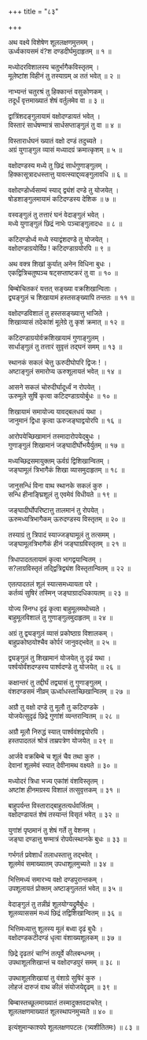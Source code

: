 +++
title = "८३"

+++
  
  
  
  
अथ वक्ष्ये विशेषेण शूललक्षणमुत्तमम् ।  
ऊर्ध्वकायसमं वं?श दण्डदीर्घमुदाहृतम् ॥ १ ॥  
  
मध्योदरविशालस्य चतुर्भागैकविस्तृतम् ।  
मूलेष्टांश विहीनं तु तस्याग्रम् अ ततं भवेत् ॥ २ ॥  
  
नाभ्यन्तं चतुरश्रं तु हिक्कान्तं वसुकोणकम् ।  
तदूर्धं वृत्तमाख्यातं शेषं वर्तुलमेव वा ॥ ३ ॥  
  
द्वात्रिंशदङ्गुलायामं वक्षोदण्डायतं भवेत् ।  
विस्तारं सार्धषण्मात्रं सार्धसप्ताङ्गुलं तु वा ॥ ४ ॥  
  
विस्तारार्धघनं ख्यातं वक्षो दण्डं तदुच्यते ।  
अग्रं युगाङ्गुल व्यासं मध्यादग्रं क्रमात्कृशम् ॥ ५ ॥  
  
वक्षोदण्डस्य मध्ये तु छिद्रं सार्धगुणाङ्गुलम् ।  
हिक्कासूत्रादधस्तात्तु यावत्स्याद्द्व्यङ्गुलावधि ॥ ६ ॥  
  
वक्षोदण्डोर्ध्वसाम्यं स्याद् द्व्यंशं दण्डे तु योजयेत् ।  
षोडशाङ्गुलमायामं कटिदण्डस्य देशिक ॥ ७ ॥  
  
वस्वङ्गुलं तु तत्तारं घनं वेदाङ्गुलं भवेत् ।  
मध्ये युगाङ्गुलं छिद्रं नाभेः पञ्चाङ्गुलादधः ॥ ८ ॥  
  
कटिदण्डोर्ध्व मध्ये स्याद्वंशदण्डे तु योजयेत् ।  
वक्षोदण्डाग्रयोर्विप्र ! कटिदण्डाग्रयोरपि ॥ ९ ॥  
  
अथ वक्त्र शिखां कुर्यात् अनेन विधिना बुधः ।  
एकद्वित्रिचतुष्पञ्च षट्सप्ताष्टकरं तु वा ॥ १० ॥  
  
बिम्बोचितकरं यत्तत् सङ्ख्या वक्रशिखान्विताः ।  
द्व्यङ्गुलं च शिखायामं हस्तसङ्ख्यापि तन्ततः ॥ ११ ॥  
  
वक्षोदण्डविशालं तु हस्तसङ्ख्यात्तु भाजिते ।  
शिखाव्यासं तदेकांशं मूलेग्रे तु कृशं क्रमात् ॥ १२ ॥  
  
कटिदण्डाग्रयोर्वक्रशिखायामं गुणाङ्गुलम् ।  
सार्धाङ्गुलं तु तत्तारं सुवृत्तं तद्घनं समम् ॥ १३ ॥  
  
स्थानकं सकलं चेत्तु ऊरुदीघोपरि द्विजः ! ।  
अष्टाङ्गुलं समारोप्य ऊरुशूलायतं भवेत् ॥ १४ ॥  
  
आसने सकलं चोरुदीर्घादूर्ध्वं न रोपयेत् ।  
ऊरुमूले सुषिं कृत्वा कटिदण्डाग्रयोर्बुधः ॥ १० ॥  
  
शिखायामं समायोज्य यावद्बलधयं यथा ।  
जानुमानं द्विधा कृत्वा ऊरुजङ्घाद्वयोरपि ॥ १६ ॥  
  
आरोपयेच्छिखामानं तस्मादारोपयेद्बुधः ।  
गुणाङ्गुलं शिखामानं जङ्घादीर्घोभयैर्युतम् ॥ १७ ॥  
  
मध्यच्छिद्रसमायुक्तम् ऊर्वग्रं द्विशिखान्वितम् ।  
जङ्घामूलं त्रिभागैकं शिखा व्यासमुदाहृतम् ॥ १८ ॥  
  
जानुसन्धिं विना वाथ स्थानके सकलं कुरु ।  
सन्धि हीनाङ्घ्रिशूलं तु एवमेवं विधीयते ॥ १९ ॥  
  
जङ्घादीर्घोपरिष्टात्तु तालमानं तु रोपयेत् ।  
ऊरुमध्यत्रिभागैकम् ऊरुदण्डस्य विस्तृतम् ॥ २० ॥  
  
तस्याग्रं तु त्रिपादं स्याज्जङ्घामूलं तु तत्समम् ।  
जङ्घामूलत्रिभागैकं हीनं जङ्घाग्रविस्तृतम् ॥ २१ ॥  
  
त्रिधापादतलायामं कृत्वा भागद्वयान्वितम् ।  
स?लाग्रविस्तृतं तद्द्वित्रिद्व्यंश विस्तृतान्वितम् ॥ २२ ॥  
  
एतत्पादतलं शूलं स्यात्समध्यायता परे ।  
कर्तव्यं सुषिरं तस्मिन् जङ्घाग्रादधिकायतम् ॥ २३ ॥  
  
योज्य स्निग्ध दृढं कृत्वा बाहुमूलमथोच्यते ।  
बाहुमूलविशालं तु गुणाङ्गुलमुदाहृतम् ॥ २४ ॥  
  
अग्रं तु द्व्यङ्गुलं व्यासं प्रकोष्ठाग्र विशालकम् ।  
बाहुप्रकोष्ठयोश्चैव कोर्परं जानुवद्भवेत् ॥ २५ ॥  
  
द्व्यङ्गुलं तु शिखामानं योजयेत् तु दृढं यथा ।  
पर्श्वयोर्वंशदण्डस्य पार्श्वदण्डे तु योजयेत् ॥ २६ ॥  
  
कक्षान्तरं तु तद्दीर्घं तद्व्यासं तु गुणाङ्गुलम् ।  
वंशदण्डसमं नीव्रम् ऊर्ध्वाधस्ताच्छिखान्वितम् ॥ २७ ॥  
  
अग्रौ तु वक्षो दण्डे तु मूलौ तु कटिदण्डके ।  
योजयेत्सुदृढं छिद्रे गुणांशं व्यन्तरान्वितम् ॥ २८ ॥  
  
अग्रौ मूलौ निरुद्धं स्यात् पार्श्ववंशद्वयोरपि ।  
हस्तपादतलं श्रोत्रं ताम्रपत्रेण योजयेत् ॥ २९ ॥  
  
आर्जवे वक्रबिम्बे च शूलं चैव तथा कुरु ।  
देवानां शूलमेवं स्यात् देवीनामथ वक्ष्यते ॥ ३० ॥  
  
मध्योदरं त्रिधा भज्य एकांशं वंशविस्तृतम् ।  
अष्टांश हीनमग्रस्य विशालं तत्सुवृत्तकम् ॥ ३१ ॥  
  
बाहुपर्यन्त विस्ताराद्बाहुतत्यर्धवर्जितम् ।  
वक्षोदण्डायतं शेषं तस्यान्तं विसृतं भवेत् ॥ ३२ ॥  
  
युगांशं पृष्ठमानं तु शेषं गर्ते तु वेशनम् ।  
जङ्घा दण्डात्तु षण्मात्रं रोपयेत्स्थानके बुधः ॥ ३३ ॥  
  
गर्भगर्त प्रवेशार्धं तलाधस्तात्तु तद्भवेत् ।  
शूलमेवं समाख्यातम् उपधाशूलमुच्यते ॥ ३४ ॥  
  
भित्तिमध्यं समारभ्य वक्षो दण्डपुरान्तकम् ।  
उपशूलायतं प्रोक्तम् अष्टाङ्गुलततं भवेत् ॥ ३५ ॥  
  
वेदाङ्गुलं तु तन्नीव्रं शूलयोग्यद्रुमैर्बुधः ।  
शूलव्याससमं मध्यं छिद्रं तद्विशिखान्वितम् ॥ ३६ ॥  
  
भित्तिमध्यात्तु शूलस्य मूलं बध्वा दृढं बुधैः ।  
वक्षोदण्डकटीदण्डं धृत्वा वंशाख्यशूलकम् ॥ ३७ ॥  
  
छिद्रे दृढतरं चाग्निं तत्पूर्वे कीलबन्धनम् ।  
उपथाशूलशिखान्तं च वक्षोदण्डपुरं समम् ॥ ३८ ॥  
  
उपथाशूलशिखायां तु वंशाग्रे सुषिरं कुरु ।  
लोहजं दारुजं वाथ कीलं संयोजयेद्दृढम् ॥ ३९ ॥  
  
बिम्बास्तच्छूलमाख्यातं तस्मादुक्तवदाचरेत् ।  
शूललक्षणमाख्यातं शूलस्थापनमुच्यते ॥ ४० ॥  
  
  
इत्यंशुमान्काश्यपे शूललक्षणपटलः (त्र्यशीतितमः) ॥ ८३ ॥  